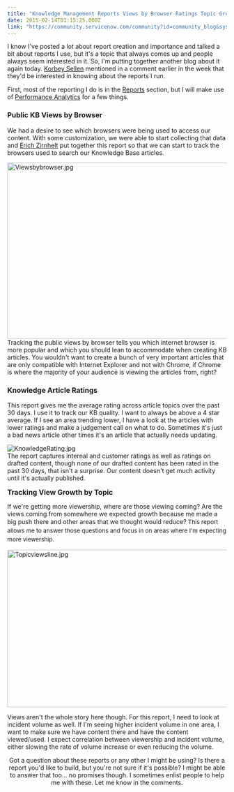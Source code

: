 ```yaml
---
title: "Knowledge Management Reports Views by Browser Ratings Topic Growth"
date: 2015-02-14T01:15:25.000Z
link: "https://community.servicenow.com/community?id=community_blog&sys_id=735d2a29dbd0dbc01dcaf3231f96194e"
---
```

<p>I know I've posted a lot about report creation and importance and talked a bit about reports I use, but it's a topic that always comes up and people always seem interested in it. So, I'm putting together another blog about it again today. <a title="Korbey Sellen" __default_attr="24470" __jive_macro_name="user" class="jive_macro_user jive_macro" data-orig-content="Korbey Sellen" href="/community?id=community_user_profile&user=36615669db981fc09c9ffb651f96194a">Korbey Sellen</a> mentioned in a comment earlier in the week that they'd be interested in knowing about the reports I run.</p><p></p><p>First, most of the reporting I do is in the <a title="ki.servicenow.com/index.php?title=Reporting" href="http://wiki.servicenow.com/index.php?title=Reporting">Reports</a> section, but I will make use of <a title="ki.servicenow.com/index.php?title=Performance_Analytics" href="http://wiki.servicenow.com/index.php?title=Performance_Analytics">Performance Analytics</a> for a few things.</p><p></p><h3><span style="font-size: 12pt;">Public KB Views by Browser</span></h3><p>We had a desire to see which browsers were being used to access our content. With some customization, we were able to start collecting that data and <a title="Erich Zirnhelt" __default_attr="16990" __jive_macro_name="user" class="jive_macro_user jive_macro" data-orig-content="Erich Zirnhelt" href="/community?id=community_user_profile&user=66be0e6ddbd41fc09c9ffb651f9619bd">Erich Zirnhelt</a> put together this report so that we can start to track the browsers used to search our Knowledge Base articles.</p><p></p><p><img  alt="Viewsbybrowser.jpg" class="image-0 jive-image" src="e8453ccadb9cd704ed6af3231f961924.iix" style="height: 404px; width: 620px; display: block; margin-left: auto; margin-right: auto;"/>Tracking the public views by browser tells you which internet browser is more popular and which you should lean to accommodate when creating KB articles. You wouldn't want to create a bunch of very important articles that are only compatible with Internet Explorer and not with Chrome, if Chrome is where the majority of your audience is viewing the articles from, right?</p><p></p><h3><span style="font-size: 12pt;">Knowledge Article Ratings</span></h3><p>This report gives me the average rating across article topics over the past 30 days. I use it to track our KB quality. I want to always be above a 4 star average. If I see an area trending lower, I have a look at the articles with lower ratings and make a judgement call on what to do. Sometimes it's just a bad news article other times it's an article that actually needs updating. </p><p></p><p><img  alt="KnowledgeRating.jpg" class="image-1 jive-image" src="4ee258c6db1817049c9ffb651f9619a3.iix" style="height: auto; display: block; margin-left: auto; margin-right: auto;"/>The report captures internal and customer ratings as well as ratings on drafted content, though none of our drafted content has been rated in the past 30 days, that isn't a surprise. Our content doesn't get much activity until it's actually published.</p><p></p><p><span style="font-size: 12pt;"><strong>Tracking View Growth by Topic</strong></span></p><p>If we're getting more viewership, where are those viewing coming? Are the views coming from somewhere we expected growth because me made a big push there and other areas that we thought would reduce? <span style="font-size: 10pt; line-height: 1.5em;">This report allows me to answer those questions and focus in on areas where I'm expecting more viewership. </span></p><p></p><p><img  alt="Topicviewsline.jpg" class="jive-image image-2" src="21927335dbdc1fc03eb27a9e0f9619e0.iix" style="height: 361px; width: 620px; display: block; margin-left: auto; margin-right: auto;"/></p><p>Views aren't the whole story here though. For this report, I need to look at incident volume as well. If I'm seeing higher incident volume in one area, I want to make sure we have content there and have the content viewed/used. I expect correlation between viewership and incident volume, either slowing the rate of volume increase or even reducing the volume.</p><p></p><p style="text-align: center;"></p><p style="text-align: center;"></p><p style="text-align: center;">Got a question about these reports or any other I might be using? Is there a report you'd like to build, but you're not sure if it's possible? I might be able to answer that too... no promises though. I sometimes enlist people to help me with these. Let me know in the comments.</p>